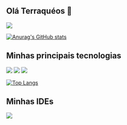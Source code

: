 ## Olá Terraquéos 👋 
<a href="https://www.linkedin.com/in/matheusataide9" target="_blank"><img src="https://img.shields.io/badge/-LinkedIn-%230077B5?style=for-the-badge&logo=linkedin&logoColor=white" target="_blank"></a> 

[![Anurag's GitHub stats](https://github-readme-stats.vercel.app/api?username=MatheusAfox9&theme=radical&layout=compact&show_icons=true&hide=contribs,prs)](https://github.com/anuraghazra/github-readme-stats)

## Minhas principais tecnologias
<img src='https://img.shields.io/badge/Python-FFD43B?style=for-the-badge&logo=python&logoColor=blue' /> <img src='https://img.shields.io/badge/HTML5-E34F26?style=for-the-badge&logo=html5&logoColor=white' /> <img src='https://img.shields.io/badge/CSS3-1572B6?style=for-the-badge&logo=css3&logoColor=white' />

[![Top Langs](https://github-readme-stats.vercel.app/api/top-langs/?username=MatheusAfox9&show_icons=true&theme=radical&layout=compact)](https://github.com/anuraghazra/github-readme-stats)

## Minhas IDEs
<img src='https://img.shields.io/badge/Visual_Studio_Code-0078D4?style=for-the-badge&logo=visual%20studio%20code&logoColor=white' />
